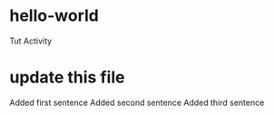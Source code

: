# hello-world
Tut Activity

# update this file
Added first sentence
Added second sentence
Added third sentence

